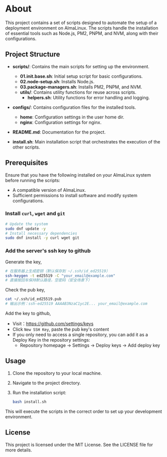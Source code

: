 # About

This project contains a set of scripts designed to automate the setup of a deployment environment on AlmaLinux. The scripts handle the installation of essential tools such as Node.js, PM2, PNPM, and NVM, along with their configurations.

## Project Structure

- **scripts/**: Contains the main scripts for setting up the environment.
  - **01.init.base.sh**: Initial setup script for basic configurations.
  - **02.node-setup.sh**: Installs Node.js.
  - **03.package-managers.sh**: Installs PM2, PNPM, and NVM.
  - **utils/**: Contains utility functions for reuse across scripts.
    - **helpers.sh**: Utility functions for error handling and logging.
  
- **configs/**: Contains configuration files for the installed tools.
  - **home**: Configuration settings in the user home dir.
  - **nginx**: Configuration settings for nginx.

- **README.md**: Documentation for the project.

- **install.sh**: Main installation script that orchestrates the execution of the other scripts.

## Prerequisites

Ensure that you have the following installed on your AlmaLinux system before running the scripts:

- A compatible version of AlmaLinux.
- Sufficient permissions to install software and modify system configurations.

### Install `curl`, `wget` and `git`

```sh
# Update the system
sudo dnf update -y
# Install necessary dependencies
sudo dnf install -y curl wget git
```

### Add the server's ssh key to github

Generate the key,

```sh
# 在服务器上生成密钥（默认保存到 ~/.ssh/id_ed25519）
ssh-keygen -t ed25519 -C "your_email@example.com"
# 直接按回车保持默认路径，空密码（安全场景下）
```

Check the pub key,

```sh
cat ~/.ssh/id_ed25519.pub
# 输出示例：ssh-ed25519 AAAAB3NzaC1yc2E... your_email@example.com
```

Add the key to github,

- Visit：https://github.com/settings/keys
- Click `New SSH Key`, paste the pub key's content
- If you only need to access a single repository, you can add it as a Deploy Key in the repository settings:
  - Repository homepage → Settings → Deploy keys → Add deploy key


## Usage

1. Clone the repository to your local machine.
2. Navigate to the project directory.
3. Run the installation script:

   ```bash
   bash install.sh
   ```

This will execute the scripts in the correct order to set up your development environment.

## License

This project is licensed under the MIT License. See the LICENSE file for more details.